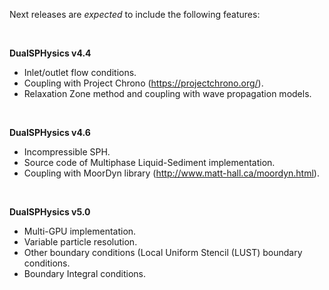 Next releases are _expected_ to include the following features:

<br>

**DualSPHysics v4.4**
* Inlet/outlet flow conditions.
* Coupling with Project Chrono (https://projectchrono.org/).
* Relaxation Zone method and coupling with wave propagation models.

<br>
 
**DualSPHysics v4.6**
* Incompressible SPH.
* Source code of Multiphase Liquid-Sediment implementation.
* Coupling with MoorDyn library (http://www.matt-hall.ca/moordyn.html).

<br>
 
**DualSPHysics v5.0**
* Multi-GPU implementation.
* Variable particle resolution.
* Other boundary conditions (Local Uniform Stencil (LUST) boundary conditions.
* Boundary Integral conditions.
